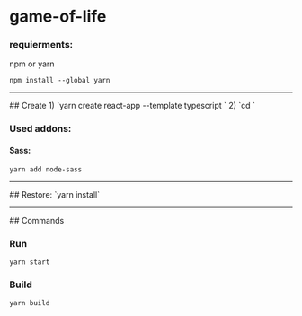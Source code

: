 <!-- ctrl-k v -->
# game-of-life

### requierments:
npm or yarn

`npm install --global yarn`

<hr>
## Create
1) `yarn create react-app --template typescript <project-name>`
2) `cd <project-name>`

### Used addons:

#### Sass:
`yarn add node-sass`

<hr>
## Restore:
`yarn install` 

<hr>
## Commands

### Run
`yarn start`

### Build
`yarn build`
